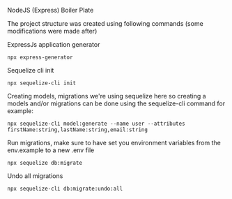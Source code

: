 NodeJS (Express) Boiler Plate   

The project structure was created using following commands (some modifications were made after)   
   
ExpressJs application generator   
```
npx express-generator
```   
   
Sequelize cli init
```
npx sequelize-cli init
```   
   
Creating models, migrations we're using sequelize here so creating a models and/or migrations can be done using the sequelize-cli command for example:
```
npx sequelize-cli model:generate --name user --attributes firstName:string,lastName:string,email:string
```   
   
Run migrations, make sure to have set you environment variables from the env.example to a new .env file   
```
npx sequelize db:migrate
```   
   
Undo all migrations   
```
npx sequelize-cli db:migrate:undo:all
```   
   
